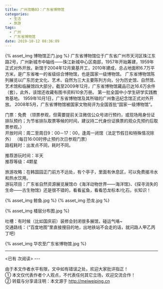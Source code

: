 ```yaml
---
title: 广州攻略03：广东省博物馆
categories:
  - 生活
  - 旅游
tags:
  - 广州
  - 广东省博物馆
date: 2019-10-12 08:36:09
---
```


{% asset_img 博物馆正门.jpg %} 
广东省博物馆位于广东省广州市天河区珠江东路2号，广州新城市中轴线——珠江新城中心区南部，1957年开始筹建，1959年正式对外开放。新馆于2004年12月奠基开工，2010年建成，总占地面积6.7万平方米，是广东省唯一的省级综合博物馆，也是国家一级博物馆。
广东省博物馆陈列展览以广东历史文化、艺术、自然为三大主要陈列方向，分为历史馆、自然馆、艺术馆和临展馆四大部分，截至2009年12月，广东省博物馆藏品已达16.6万余件（套），此外，该馆还收藏有图书资料10余万册。
第一批全国中小学生研学实践教育基地。
1959年10月1日，广东省博物馆及其所辖的广州鲁迅纪念馆正式对外开放。
2008年5月，广东省博物馆被国家文物局评为全国首批“国家一级博物馆”。



门票：免费 （领票参观，但需要提前关注微信公众号进行预约，或现场用身份证排队预约；为节省排队取票等候的时间，建议持二代身份证换票的观众先预约后取票参观。）<br>
开放时间：周二至周日9：00－17：00，逢周一闭馆（法定节假日和特殊情况除外） （每日16:00时停止预约次日参观门票）<br>
路程耗时：出发点不同，耗时不同。<br>

推荐游玩时间：半天<br>
推荐等级：4颗星<br>

旅游攻略：在韩国园正门前方不远处，有个亭子，里面有休息区，可以免费接冷水和热水饮用。
<br>
游玩项目：广东省自然资源展览展馆の《海洋动物世界——海洋馆》、《探寻消失的生命——古生物馆》还是很不错的，看看鲨鱼，看看恐龙标本/化石，长知识！<br>

{% asset_img 鲸鱼.jpg %} 
{% asset_img 恐龙.jpg %} 

{% asset_img 楼层分布图.jpg %} 

吐槽：有时候（比如国庆前）装修会封闭很多展馆，碰运气咯~<br>
交通路线：（“百度地图”里直接搜目的地，出地铁站不会走的话，就问路人甲乙丙丁吧）<br>

{% asset_img 华农至广东省博物馆.jpg %} 


---
<span id="busuanzi_container_page_pv">
<已有 <span id="busuanzi_value_page_pv"></span> 次阅读>
</span>
---

由于本文作者水平有限，文中如有错误之处，欢迎大家批评指正！
<br>① 本文仅代表作者个人观点，不代表任何其它立场，欢迎交流合作！
<br>② 转载与分享请注明：本文源于 http://meiweiping.cn
